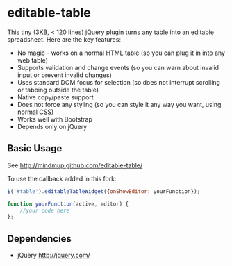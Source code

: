 editable-table
=================

This tiny (3KB, < 120 lines) jQuery plugin turns any table into an editable spreadsheet. Here are the key features:

* No magic - works on a normal HTML table (so you can plug it in into any web
table)
* Supports validation and change events (so you can warn about invalid input or
prevent invalid changes)
* Uses standard DOM focus for selection (so does not interrupt scrolling or
tabbing outside the table)
* Native copy/paste support
* Does not force any styling (so you can style it any way you want, using normal
CSS)
* Works well with Bootstrap
* Depends only on jQuery

Basic Usage
-----------

See http://mindmup.github.com/editable-table/

To use the callback added in this fork:
```javascript
$('#table').editableTableWidget({onShowEditor: yourFunction});

function yourFunction(active, editor) {
    //your code here
};
```

Dependencies
------------
* jQuery http://jquery.com/
